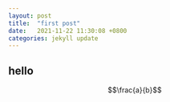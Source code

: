 ```yaml
---
layout: post
title:  "first post"
date:   2021-11-22 11:30:08 +0800
categories: jekyll update
---
```



## hello

$$\frac{a}{b}$$